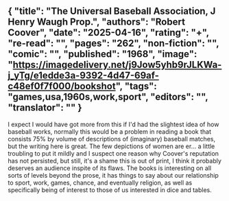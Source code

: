{
 "title": "The Universal Baseball Association, J Henry Waugh Prop.",
 "authors": "Robert Coover",
 "date": "2025-04-16",
 "rating": "+",
 "re-read": "",
 "pages": "262",
 "non-fiction": "",
 "comic": "",
 "published": "1968",
 "image": "https://imagedelivery.net/j9Jow5yhb9rJLKWa-j_yTg/e1edde3a-9392-4d47-69af-c48ef0f7f000/bookshot",
 "tags": "games,usa,1960s,work,sport",
 "editors": "",
 "translator": ""
}
---

I expect I would have got more from this if I'd had the slightest idea of how baseball works, normally this would be a problem in reading a book that consists 75% by volume of descriptions of (imaginary) baseball matches, but the writing here is great. The few depictions of women are er... a little troubling to put it mildly and I suspect one reason why Coover's reputation has not persisted, but still, it's a shame this is out of print, I think it probably deserves an audience inspite of its flaws. The books is interesting on all sorts of levels beyond the prose, it has things to say about our relationship to sport, work, games, chance, and eventually religion, as well as specifically being of interest to those of us interested in dice and tables.